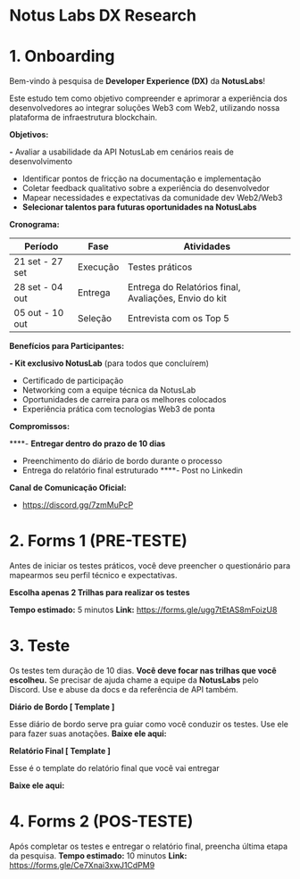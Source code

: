 # Notus Labs DX Research

# 1. Onboarding

Bem-vindo à pesquisa de **Developer Experience (DX)** da **NotusLabs**!

Este estudo tem como objetivo compreender e aprimorar a experiência dos desenvolvedores ao integrar soluções Web3 com Web2, utilizando nossa plataforma de infraestrutura blockchain.

**Objetivos:**

**-** Avaliar a usabilidade da API NotusLab em cenários reais de desenvolvimento
- Identificar pontos de fricção na documentação e implementação
- Coletar feedback qualitativo sobre a experiência do desenvolvedor
- Mapear necessidades e expectativas da comunidade dev Web2/Web3
- **Selecionar talentos para futuras oportunidades na NotusLabs**

**Cronograma:**

| **Período** | **Fase** | **Atividades** |
| --- | --- | --- |
| 21 set - 27 set | Execução | Testes práticos |
| 28 set - 04 out | Entrega | Entrega do Relatórios final, Avaliações, Envio do kit |
| 05 out - 10 out | Seleção | Entrevista com os Top 5 |

**Benefícios para Participantes:**

**- Kit exclusivo NotusLab** (para todos que concluírem)
- Certificado de participação 
- Networking com a equipe técnica da NotusLab
- Oportunidades de carreira para os melhores colocados
- Experiência prática com tecnologias Web3 de ponta

**Compromissos:**

****- **Entregar dentro do prazo de 10 dias**
- Preenchimento do diário de bordo durante o processo
- Entrega do relatório final estruturado
****- Post no Linkedin

**Canal de Comunicação Oficial:**

- https://discord.gg/7zmMuPcP

# 2. Forms 1 (PRE-TESTE)

Antes de iniciar os testes práticos, você deve preencher o questionário para mapearmos seu perfil técnico e expectativas.

**Escolha apenas 2 Trilhas para realizar os testes** 

**Tempo estimado:** 5 minutos
**Link:** https://forms.gle/ugg7tEtAS8mFoizU8

# 3. Teste

Os testes tem duração de 10 dias. **Você deve focar nas trilhas que você escolheu.** Se precisar de ajuda chame a equipe da **NotusLabs** pelo Discord. Use e abuse da docs e da referência de API também.

**Diário de Bordo [ Template ]**

Esse diário de bordo serve pra guiar como você conduzir os testes. Use ele para fazer suas anotações.
**Baixe ele aqui:** 

**Relatório Final [ Template ]**

Esse é o template do relatório final que você vai entregar

**Baixe ele aqui:** 

# 4. Forms 2 (POS-TESTE)

Após completar os testes e entregar o relatório final, preencha última etapa da pesquisa.
**Tempo estimado:** 10 minutos
**Link:** https://forms.gle/Ce7Xnai3xwJ1CdPM9